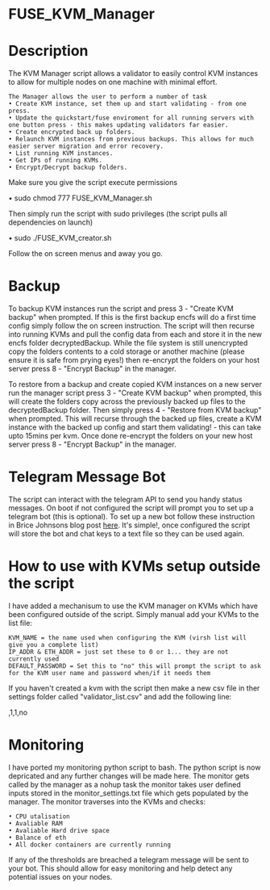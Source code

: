 # FUSE_KVM_Manager

# Description
The KVM Manager script allows a validator to easily control KVM instances to allow for multiple nodes on one machine 
with minimal effort.

```
The Manager allows the user to perform a number of task
• Create KVM instance, set them up and start validating - from one press.
• Update the quickstart/fuse enviroment for all running servers with one button press - this makes updating validators far easier.
• Create encrypted back up folders.
• Relaunch KVM instances from previous backups. This allows for much easier server migration and error recovery.
• List running KVM instances.
• Get IPs of running KVMs.
• Encrypt/Decrypt backup folders.
```

Make sure you give the script execute permissions

• sudo chmod 777 FUSE_KVM_Manager.sh

Then simply run the script with sudo privileges (the script pulls all dependencies on launch)

• sudo ./FUSE_KVM_creator.sh

Follow the on screen menus and away you go.

# Backup
To backup KVM instances run the script and press 3 - "Create KVM backup" when prompted. If this is the first backup encfs 
will do a first time config simply follow the on screen instruction. The script will then recurse into running KVMs and 
pull the config data from each and store it in the new encfs folder decryptedBackup. While the file system is still unencrypted
copy the folders contents to a cold storage or another machine (please ensure it is safe from prying eyes!) then re-encrypt
the folders on your host server press 8 - "Encrypt Backup" in the manager. 

To restore from a backup and create copied KVM instances on a new server run the manager script press 3 - "Create KVM 
backup" when prompted, this will create the folders copy across the previously backed up files to the decryptedBackup folder.
Then simply press 4 - "Restore from KVM backup" when prompted. This will recurse through the backed up files, create a KVM
instance with the backed up config and start them validating! - this can take upto 15mins per kvm. Once done re-encrypt
the folders on your new host server press 8 - "Encrypt Backup" in the manager. 

# Telegram Message Bot
The script can interact with the telegram API to send you handy status messages. On boot if not configured the script will
prompt you to set up a telegram bot (this is optional). To set up a new bot follow these instruction in Brice Johnsons blog
post [here](https://blog.bj13.us/2016/09/06/how-to-send-yourself-a-telegram-message-from-bash.html). It's simple!, once 
configured the script will store the bot and chat keys to a text file so they can be used again.

# How to use with KVMs setup outside the script
I have added a mechanisum to use the KVM manager on KVMs which have been configured outside of the script. Simply manual
add your KVMs to the list file:
```
KVM_NAME = the name used when configuring the KVM (virsh list will give you a complete list)
IP_ADDR & ETH_ADDR = just set these to 0 or 1... they are not currently used
DEFAULT_PASSWORD = Set this to "no" this will prompt the script to ask for the KVM user name and password when/if it needs them
```
If you haven't created a kvm with the script then make a new csv file in ther settings folder called "validator_list.csv" and add 
the following line:

<YOUR KVM NAME>,1,1,no

# Monitoring
I have ported my monitoring python script to bash. The python script is now depricated and any further changes will be made here.
The monitor gets called by the manager as a nohup task the monitor takes user defined inputs stored in the monitor_settings.txt
file which gets populated by the manager. The monitor traverses into the KVMs and checks:
```
• CPU utalisation
• Avaliable RAM
• Avaliable Hard drive space
• Balance of eth
• All docker containers are currently running
```
If any of the thresholds are breached a telegram message will be sent to your bot. This should allow for easy monitoring 
and help detect any potential issues on your nodes.

